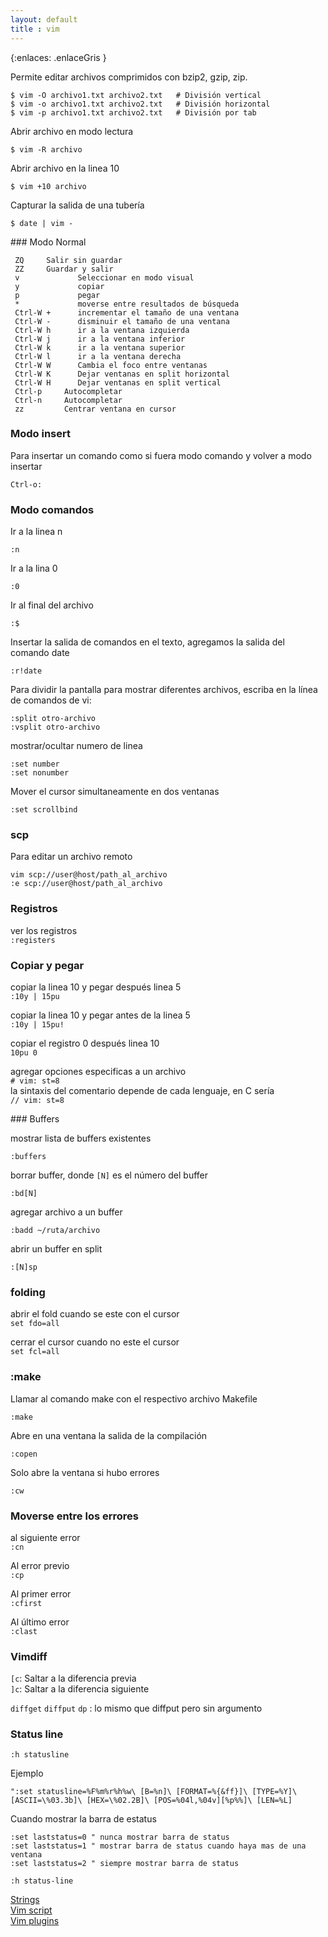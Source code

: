 ```yaml
--- 
layout: default
title : vim
---
```

{:enlaces: .enlaceGris }

Permite editar archivos comprimidos con bzip2, gzip, zip.

	$ vim -O archivo1.txt archivo2.txt   # División vertical
	$ vim -o archivo1.txt archivo2.txt   # División horizontal
	$ vim -p archivo1.txt archivo2.txt   # División por tab

Abrir archivo en modo lectura

	$ vim -R archivo

Abrir archivo en la linea 10

	$ vim +10 archivo

Capturar la salida de una tubería 

	$ date | vim -

### Modo Normal

	 ZQ		Salir sin guardar
	 ZZ		Guardar y salir 
     v             Seleccionar en modo visual
     y             copiar 
     p             pegar
     *             moverse entre resultados de búsqueda 
     Ctrl-W +      incrementar el tamaño de una ventana
     Ctrl-W -      disminuir el tamaño de una ventana
     Ctrl-W h      ir a la ventana izquierda
     Ctrl-W j      ir a la ventana inferior
     Ctrl-W k      ir a la ventana superior
     Ctrl-W l      ir a la ventana derecha
     Ctrl-W W      Cambia el foco entre ventanas
     Ctrl-W K      Dejar ventanas en split horizontal
     Ctrl-W H      Dejar ventanas en split vertical
	 Ctrl-p		Autocompletar
	 Ctrl-n		Autocompletar
     zz         Centrar ventana en cursor

### Modo insert


Para insertar un comando como si fuera modo comando y volver a modo insertar

	Ctrl-o: 

### Modo comandos

Ir a la linea n 

    :n 

Ir a la lina 0 

    :0

Ir al final del archivo

    :$

Insertar la salida de comandos en el texto, agregamos la salida del comando date

	:r!date

Para dividir la pantalla para mostrar diferentes archivos, escriba en la línea de comandos de vi:

    :split otro-archivo
    :vsplit otro-archivo

mostrar/ocultar numero de linea 

	:set number
	:set nonumber

Mover el cursor simultaneamente en dos ventanas

	:set scrollbind

### scp

Para editar un archivo remoto 

	vim scp://user@host/path_al_archivo
	:e scp://user@host/path_al_archivo


### Registros 

ver los registros  
`:registers`

### Copiar y pegar

copiar la linea 10 y pegar después linea 5  
`:10y | 15pu`

copiar la linea 10 y pegar antes de la linea 5  
`:10y | 15pu!`

copiar el registro 0 después linea 10  
`10pu 0`


agregar opciones especificas a un archivo  
`# vim: st=8`  
la sintaxis del comentario depende de cada lenguaje, en C sería  
`// vim: st=8`

### Buffers 

mostrar lista de buffers existentes 

	:buffers

borrar buffer, donde `[N]` es el número del buffer

	:bd[N]

agregar archivo a un buffer

	:badd ~/ruta/archivo

abrir un buffer en split

	:[N]sp

### folding 

abrir el fold cuando se este con el cursor  
`set fdo=all`

cerrar el cursor cuando no este el cursor  
`set fcl=all`

### :make 

Llamar al comando make con el respectivo archivo Makefile

    :make

Abre en una ventana la salida de la compilación

    :copen

Solo abre la ventana si hubo errores

    :cw

### Moverse entre los errores
al siguiente error  
`:cn`

Al error previo   
`:cp`

Al primer error  
`:cfirst`

Al último error  
`:clast`

### Vimdiff

`[c`: Saltar a la diferencia previa  
`]c`: Saltar a la diferencia siguiente  

`diffget`
`diffput`
`dp` : lo mismo que diffput pero sin argumento


### Status line 

	:h statusline 

Ejemplo

	":set statusline=%F%m%r%h%w\ [B=%n]\ [FORMAT=%{&ff}]\ [TYPE=%Y]\ [ASCII=\%03.3b]\ [HEX=\%02.2B]\ [POS=%04l,%04v][%p%%]\ [LEN=%L]

Cuando mostrar la barra de estatus 
	
	:set laststatus=0 " nunca mostrar barra de status
	:set laststatus=1 " mostrar barra de status cuando haya mas de una ventana
	:set laststatus=2 " siempre mostrar barra de status

	:h status-line

[Strings](/wiki/vim/vimStrings)  
[Vim script](/wiki/vim/vimScript)  
[Vim plugins](/wiki/vim/vimPlugins)  
